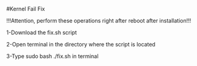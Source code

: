 #Kernel Fail Fix 

!!!Attention, perform these operations right after reboot after installation!!!

1-Download the fix.sh script

2-Open terminal in the directory where the script is located

3-Type sudo bash ./fix.sh in terminal
